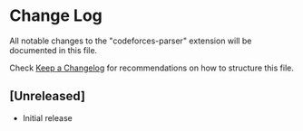 # Change Log

All notable changes to the "codeforces-parser" extension will be documented in this file.

Check [Keep a Changelog](http://keepachangelog.com/) for recommendations on how to structure this file.

## [Unreleased]

- Initial release